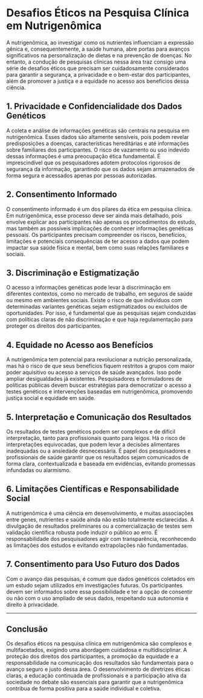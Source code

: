 
# Desafios Éticos na Pesquisa Clínica em Nutrigenômica

A nutrigenômica, ao investigar como os nutrientes influenciam a expressão gênica e, consequentemente, a saúde humana, abre portas para avanços significativos na personalização de dietas e na prevenção de doenças. No entanto, a condução de pesquisas clínicas nessa área traz consigo uma série de desafios éticos que precisam ser cuidadosamente considerados para garantir a segurança, a privacidade e o bem-estar dos participantes, além de promover a justiça e a equidade no acesso aos benefícios dessa ciência.

## 1. **Privacidade e Confidencialidade dos Dados Genéticos**

A coleta e análise de informações genéticas são centrais na pesquisa em nutrigenômica. Esses dados são altamente sensíveis, pois podem revelar predisposições a doenças, características hereditárias e até informações sobre familiares dos participantes. O risco de vazamento ou uso indevido dessas informações é uma preocupação ética fundamental. É imprescindível que os pesquisadores adotem protocolos rigorosos de segurança da informação, garantindo que os dados sejam armazenados de forma segura e acessados apenas por pessoas autorizadas.

## 2. **Consentimento Informado**

O consentimento informado é um dos pilares da ética em pesquisa clínica. Em nutrigenômica, esse processo deve ser ainda mais detalhado, pois envolve explicar aos participantes não apenas os procedimentos do estudo, mas também as possíveis implicações de conhecer informações genéticas pessoais. Os participantes precisam compreender os riscos, benefícios, limitações e potenciais consequências de ter acesso a dados que podem impactar sua saúde física e mental, bem como suas relações familiares e sociais.

## 3. **Discriminação e Estigmatização**

O acesso a informações genéticas pode levar à discriminação em diferentes contextos, como no mercado de trabalho, em seguros de saúde ou mesmo em ambientes sociais. Existe o risco de que indivíduos com determinadas variantes genéticas sejam estigmatizados ou excluídos de oportunidades. Por isso, é fundamental que as pesquisas sejam conduzidas com políticas claras de não discriminação e que haja regulamentação para proteger os direitos dos participantes.

## 4. **Equidade no Acesso aos Benefícios**

A nutrigenômica tem potencial para revolucionar a nutrição personalizada, mas há o risco de que seus benefícios fiquem restritos a grupos com maior poder aquisitivo ou acesso a serviços de saúde avançados. Isso pode ampliar desigualdades já existentes. Pesquisadores e formuladores de políticas públicas devem buscar estratégias para democratizar o acesso a testes genéticos e intervenções baseadas em nutrigenômica, promovendo justiça social e equidade em saúde.

## 5. **Interpretação e Comunicação dos Resultados**

Os resultados de testes genéticos podem ser complexos e de difícil interpretação, tanto para profissionais quanto para leigos. Há o risco de interpretações equivocadas, que podem levar a decisões alimentares inadequadas ou a ansiedade desnecessária. É papel dos pesquisadores e profissionais de saúde garantir que os resultados sejam comunicados de forma clara, contextualizada e baseada em evidências, evitando promessas infundadas ou alarmismo.

## 6. **Limitações Científicas e Responsabilidade Social**

A nutrigenômica é uma ciência em desenvolvimento, e muitas associações entre genes, nutrientes e saúde ainda não estão totalmente esclarecidas. A divulgação de resultados preliminares ou a comercialização de testes sem validação científica robusta pode induzir o público ao erro. É responsabilidade dos pesquisadores agir com transparência, reconhecendo as limitações dos estudos e evitando extrapolações não fundamentadas.

## 7. **Consentimento para Uso Futuro dos Dados**

Com o avanço das pesquisas, é comum que dados genéticos coletados em um estudo sejam utilizados em investigações futuras. Os participantes devem ser informados sobre essa possibilidade e ter a opção de consentir ou não com o uso ampliado de seus dados, respeitando sua autonomia e direito à privacidade.

---

## **Conclusão**

Os desafios éticos na pesquisa clínica em nutrigenômica são complexos e multifacetados, exigindo uma abordagem cuidadosa e multidisciplinar. A proteção dos direitos dos participantes, a promoção da equidade e a responsabilidade na comunicação dos resultados são fundamentais para o avanço seguro e justo dessa área. O desenvolvimento de diretrizes éticas claras, a educação continuada de profissionais e a participação ativa da sociedade no debate são essenciais para garantir que a nutrigenômica contribua de forma positiva para a saúde individual e coletiva.
```
